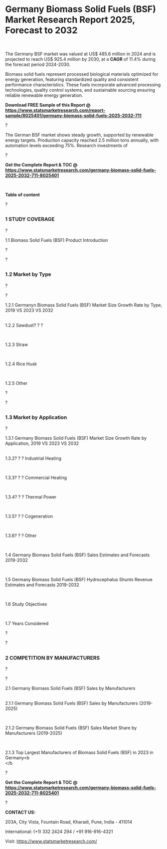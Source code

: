 <h1>Germany Biomass Solid Fuels (BSF) Market Research Report 2025, Forecast to 2032</h1><br/><p>The Germany BSF market was valued at US$ 485.6 million in 2024 and is projected to reach US$ 925.4 million by 2030, at a <strong>CAGR</strong> of 11.4% during the forecast period 2024-2030.</p>
 
 
 
 <p>Biomass solid fuels represent processed biological materials optimized for energy generation, featuring standardized quality and consistent performance characteristics. These fuels incorporate advanced processing technologies, quality control systems, and sustainable sourcing ensuring reliable renewable energy generation.</p>
 
 
 
 <div><b>Download FREE Sample of this Report @ <a href="https://www.statsmarketresearch.com/download-free-sample/8025401/germany-biomass-solid-fuels-2025-2032-711">https://www.statsmarketresearch.com/report-sample/8025401/germany-biomass-solid-fuels-2025-2032-711</a></b></div>
 
 
 
 <p>? </p>
 
 
 
 <p>The German BSF market shows steady growth, supported by renewable energy targets. Production capacity reached 2.5 million tons annually, with automation levels exceeding 75%. Research investments of</p>
 
 
 
 <p>? </p>
 
 
 
 <div><b>Get the Complete Report & TOC @ <a href="https://www.statsmarketresearch.com/germany-biomass-solid-fuels-2025-2032-711-8025401">https://www.statsmarketresearch.com/germany-biomass-solid-fuels-2025-2032-711-8025401</a></b></div>
 
 
 
 <p><br />
 
 <b>Table of content</b></p>
 
 
 
 <p>? </p>
 
 
 
 <h2><span style="font-size:16px"><strong>1 STUDY COVERAGE</strong></span></h2>
 
 
 
 <p>? </p>
 
 
 
 <p>1.1 Biomass Solid Fuels (BSF) Product Introduction</p>
 
 
 
 <p>? </p>
 
 
 
 <p>? </p>
 
 
 
 <h2><span style="font-size:16px"><strong>1.2 Market by Type</strong></span></h2>
 
 
 
 <p>? </p>
 
 
 
 <p>? </p>
 
 
 
 <p>1.2.1 Germanyn Biomass Solid Fuels (BSF) Market Size Growth Rate by Type, 2019 VS 2023 VS 2032<br />
 
 <br />
 
 1.2.2 Sawdust? ? ? <br />
 
 <br />
 
 1.2.3 Straw<br />
 
 <br />
 
 1.2.4 Rice Husk<br />
 
 <br />
 
 1.2.5 Other<br />
 
 ? </p>
 
 
 
 <p>? </p>
 
 
 
 <h2><span style="font-size:16px"><strong>1.3 Market by Application</strong></span></h2>
 
 
 
 <p>? </p>
 
 
 
 <p>1.3.1 Germany Biomass Solid Fuels (BSF) Market Size Growth Rate by Application, 2019 VS 2023 VS 2032<br />
 
 <br />
 
 1.3.2? ? ? Industrial Heating<br />
 
 <br />
 
 1.3.3? ? ? Commercial Heating<br />
 
 <br />
 
 1.3.4? ? ? Thermal Power<br />
 
 <br />
 
 1.3.5? ? ? Cogeneration<br />
 
 <br />
 
 1.3.6? ? ? Other<br />
 
 <br />
 
 1.4 Germany Biomass Solid Fuels (BSF) Sales Estimates and Forecasts 2019-2032<br />
 
 <br />
 
 1.5 Germany Biomass Solid Fuels (BSF) Hydrocephalus Shunts Revenue Estimates and Forecasts 2019-2032<br />
 
 <br />
 
 1.6 Study Objectives<br />
 
 <br />
 
 1.7 Years Considered</p>
 
 
 
 <p>? </p>
 
 
 
 <p>? </p>
 
 
 
 <h2><span style="font-size:16px"><strong>2 COMPETITION BY MANUFACTURERS</strong></span></h2>
 
 
 
 <p>? </p>
 
 
 
 <p>? </p>
 
 
 
 <p>2.1 Germany Biomass Solid Fuels (BSF) Sales by Manufacturers<br />
 
 <br />
 
 2.1.1 Germany Biomass Solid Fuels (BSF) Sales by Manufacturers (2019-2025)<br />
 
 <br />
 
 2.1.2 Germany Biomass Solid Fuels (BSF) Sales Market Share by Manufacturers (2019-2025)<br />
 
 <br />
 
 2.1.3 Top Largest Manufacturers of Biomass Solid Fuels (BSF) in 2023 in Germany<b<br></b<br></p>
 
 
 
 <p>? </p>
 
 
 
 <div><b>Get the Complete Report & TOC @ <a href="https://www.statsmarketresearch.com/germany-biomass-solid-fuels-2025-2032-711-8025401">https://www.statsmarketresearch.com/germany-biomass-solid-fuels-2025-2032-711-8025401</a></b></div>
 
 
 
 <p>? </p>
 
 
 
 <p><b>CONTACT US:</b><br />
 
 203A, City Vista, Fountain Road, Kharadi, Pune, India - 411014<br />
 
 International: (+1) 332 2424 294 / +91 916-916-4321<br />
 
 Visit: <a href="https://www.statsmarketresearch.com/">https://www.statsmarketresearch.com/</a></p>